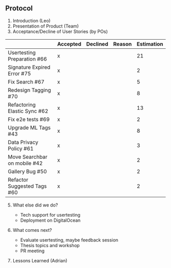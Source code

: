 ## Protocol

1. Introduction (Leo)
2. Presentation of Product (Team)
3. Acceptance/Decline of User Stories (by POs)

|                  | Accepted | Declined | Reason | Estimation
|------------------|----------|----------|--------|------------
| Usertesting Preparation #66  |  x        |         |        |21       |
| Signature Expired Error #75 |  x       |         |        |2       |
| Fix Search #67 |  x       |         |        |   5    |
| Redesign Tagging #70 |   x      |         |        |   8   |
| Refactoring Elastic Sync #62 |  x       |         |        |    13   |
| Fix e2e tests #69 |   x      |         |        |    2  |
| Upgrade ML Tags #43 |    x     |         |        |   8   |
| Data Privacy Policy #61  |    x     |         |        |   3   |
| Move Searchbar on mobile #42  |    x     |         |        |   2   |
| Gallery Bug #50  |    x     |         |        |   2   |
| Refactor Suggested Tags #60  |    x     |         |        |   2   |
    
5. What else did we do?
    - Tech support for usertesting
    - Deployment on DigitalOcean

6. What comes next?
    - Evaluate usertesting, maybe feedback session
    - Thesis topics and workshop
    - PR meeting

7. Lessons Learned (Adrian)

